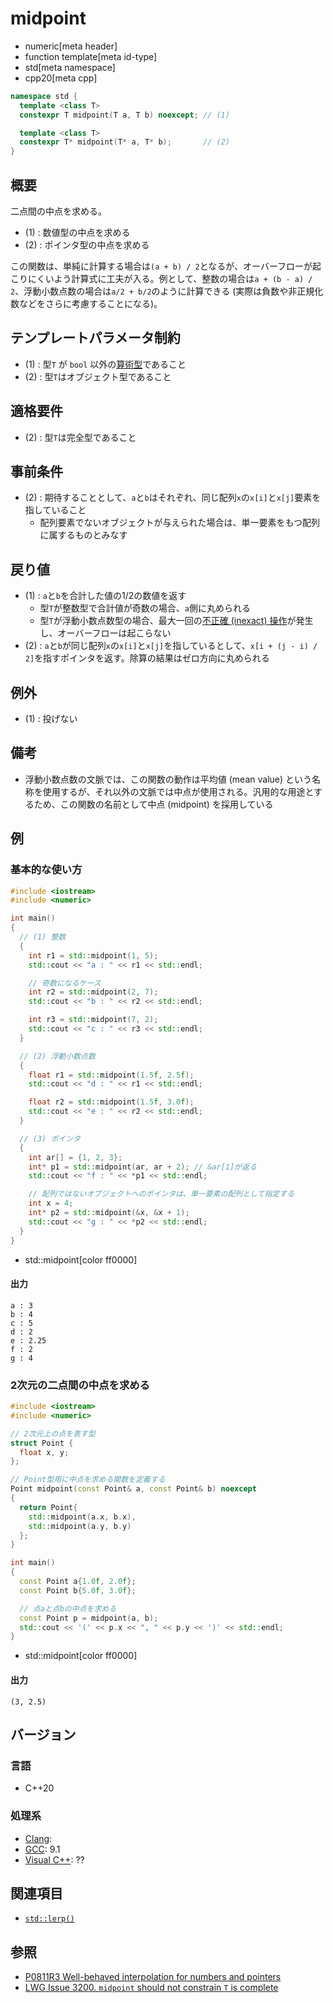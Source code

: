 # midpoint
* numeric[meta header]
* function template[meta id-type]
* std[meta namespace]
* cpp20[meta cpp]

```cpp
namespace std {
  template <class T>
  constexpr T midpoint(T a, T b) noexcept; // (1)

  template <class T>
  constexpr T* midpoint(T* a, T* b);       // (2)
}
```

## 概要
二点間の中点を求める。

- (1) : 数値型の中点を求める
- (2) : ポインタ型の中点を求める

この関数は、単純に計算する場合は`(a + b) / 2`となるが、オーバーフローが起こりにくいよう計算式に工夫が入る。例として、整数の場合は`a + (b - a) / 2`、浮動小数点数の場合は`a/2 + b/2`のように計算できる (実際は負数や非正規化数などをさらに考慮することになる)。


## テンプレートパラメータ制約
- (1) : 型`T` が `bool` 以外の[算術型](/reference/type_traits/is_arithmetic.md)であること
- (2) : 型`T`はオブジェクト型であること


## 適格要件
- (2) : 型`T`は完全型であること


## 事前条件
- (2) : 期待することとして、`a`と`b`はそれぞれ、同じ配列`x`の`x[i]`と`x[j]`要素を指していること
    - 配列要素でないオブジェクトが与えられた場合は、単一要素をもつ配列に属するものとみなす


## 戻り値
- (1) : `a`と`b`を合計した値の1/2の数値を返す
    - 型`T`が整数型で合計値が奇数の場合、`a`側に丸められる
    - 型`T`が浮動小数点数型の場合、最大一回の[不正確 (inexact) 操作](/reference/cfenv/fe_inexact.md)が発生し、オーバーフローは起こらない
- (2) : `a`と`b`が同じ配列`x`の`x[i]`と`x[j]`を指しているとして、`x[i + (j - i) / 2]`を指すポインタを返す。除算の結果はゼロ方向に丸められる


## 例外
- (1) : 投げない


## 備考
- 浮動小数点数の文脈では、この関数の動作は平均値 (mean value) という名称を使用するが、それ以外の文脈では中点が使用される。汎用的な用途とするため、この関数の名前として中点 (midpoint) を採用している


## 例
### 基本的な使い方
```cpp example
#include <iostream>
#include <numeric>

int main()
{
  // (1) 整数
  {
    int r1 = std::midpoint(1, 5);
    std::cout << "a : " << r1 << std::endl;

    // 奇数になるケース
    int r2 = std::midpoint(2, 7);
    std::cout << "b : " << r2 << std::endl;

    int r3 = std::midpoint(7, 2);
    std::cout << "c : " << r3 << std::endl;
  }

  // (2) 浮動小数点数
  {
    float r1 = std::midpoint(1.5f, 2.5f);
    std::cout << "d : " << r1 << std::endl;

    float r2 = std::midpoint(1.5f, 3.0f);
    std::cout << "e : " << r2 << std::endl;
  }

  // (3) ポインタ
  {
    int ar[] = {1, 2, 3};
    int* p1 = std::midpoint(ar, ar + 2); // &ar[1]が返る
    std::cout << "f : " << *p1 << std::endl;

    // 配列ではないオブジェクトへのポインタは、単一要素の配列として指定する
    int x = 4;
    int* p2 = std::midpoint(&x, &x + 1);
    std::cout << "g : " << *p2 << std::endl;
  }
}
```
* std::midpoint[color ff0000]

#### 出力
```
a : 3
b : 4
c : 5
d : 2
e : 2.25
f : 2
g : 4
```

### 2次元の二点間の中点を求める
```cpp example
#include <iostream>
#include <numeric>

// 2次元上の点を表す型
struct Point {
  float x, y;
};

// Point型用に中点を求める関数を定義する
Point midpoint(const Point& a, const Point& b) noexcept
{
  return Point{
    std::midpoint(a.x, b.x),
    std::midpoint(a.y, b.y)
  };
}

int main()
{
  const Point a{1.0f, 2.0f};
  const Point b{5.0f, 3.0f};

  // 点aと点bの中点を求める
  const Point p = midpoint(a, b);
  std::cout << '(' << p.x << ", " << p.y << ')' << std::endl;
}
```
* std::midpoint[color ff0000]

#### 出力
```
(3, 2.5)
```


## バージョン
### 言語
- C++20

### 処理系
- [Clang](/implementation.md#clang):
- [GCC](/implementation.md#gcc): 9.1
- [Visual C++](/implementation.md#visual_cpp): ??


## 関連項目
- [`std::lerp()`](/reference/cmath/lerp.md)


## 参照
- [P0811R3 Well-behaved interpolation for numbers and pointers](http://www.open-std.org/jtc1/sc22/wg21/docs/papers/2019/p0811r3.html)
- [LWG Issue 3200. `midpoint` should not constrain `T` is complete](https://cplusplus.github.io/LWG/lwg-active.html#3200)
